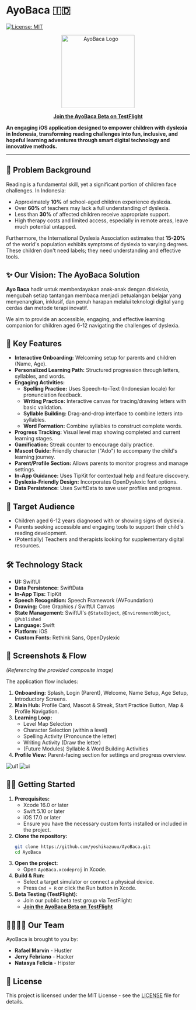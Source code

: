 # AyoBaca 🇮🇩

[![License: MIT](https://img.shields.io/badge/License-MIT-yellow.svg)](https://opensource.org/licenses/MIT)

<p align="center">
  <img
    src="https://github.com/user-attachments/assets/f371e61c-6e1e-44b5-8e96-df3d8733dd51"
    alt="AyoBaca Logo"
    width="200"
  />
</p>
<p align="center">
  <a href="https://testflight.apple.com/join/Q4kTSYYF"><strong>Join the AyoBaca Beta on TestFlight</strong></a>
</p>


**An engaging iOS application designed to empower children with dyslexia in Indonesia, transforming reading challenges into fun, inclusive, and hopeful learning adventures through smart digital technology and innovative methods.**

---

## 🎯 Problem Background

Reading is a fundamental skill, yet a significant portion of children face challenges. In Indonesia:

*   Approximately **10%** of school-aged children experience dyslexia.
*   Over **60%** of teachers may lack a full understanding of dyslexia.
*   Less than **30%** of affected children receive appropriate support.
*   High therapy costs and limited access, especially in remote areas, leave much potential untapped.

Furthermore, the International Dyslexia Association estimates that **15-20%** of the world's population exhibits symptoms of dyslexia to varying degrees. These children don't need labels; they need understanding and effective tools.

## ✨ Our Vision: The AyoBaca Solution

**Ayo Baca** hadir untuk memberdayakan anak-anak dengan disleksia, mengubah setiap tantangan membaca menjadi petualangan belajar yang menyenangkan, inklusif, dan penuh harapan melalui teknologi digital yang cerdas dan metode terapi inovatif.

We aim to provide an accessible, engaging, and effective learning companion for children aged 6-12 navigating the challenges of dyslexia.

## 🚀 Key Features

*   **Interactive Onboarding:** Welcoming setup for parents and children (Name, Age).
*   **Personalized Learning Path:** Structured progression through letters, syllables, and words.
*   **Engaging Activities:**
    *   **Spelling Practice:** Uses Speech-to-Text (Indonesian locale) for pronunciation feedback.
    *   **Writing Practice:** Interactive canvas for tracing/drawing letters with basic validation.
    *   **Syllable Building:** Drag-and-drop interface to combine letters into syllables.
    *   **Word Formation:** Combine syllables to construct complete words.
*   **Progress Tracking:** Visual level map showing completed and current learning stages.
*   **Gamification:** Streak counter to encourage daily practice.
*   **Mascot Guide:** Friendly character ("Ado") to accompany the child's learning journey.
*   **Parent/Profile Section:** Allows parents to monitor progress and manage settings.
*   **In-App Guidance:** Uses TipKit for contextual help and feature discovery.
*   **Dyslexia-Friendly Design:** Incorporates OpenDyslexic font options.
*   **Data Persistence:** Uses SwiftData to save user profiles and progress.

## 👥 Target Audience

*   Children aged 6-12 years diagnosed with or showing signs of dyslexia.
*   Parents seeking accessible and engaging tools to support their child's reading development.
*   (Potentially) Teachers and therapists looking for supplementary digital resources.

## 🛠️ Technology Stack

*   **UI:** SwiftUI
*   **Data Persistence:** SwiftData
*   **In-App Tips:** TipKit
*   **Speech Recognition:** Speech Framework (AVFoundation)
*   **Drawing:** Core Graphics / SwiftUI Canvas
*   **State Management:** SwiftUI's `@StateObject`, `@EnvironmentObject`, `@Published`
*   **Language:** Swift
*   **Platform:** iOS
*   **Custom Fonts:** Rethink Sans, OpenDyslexic

## 📸 Screenshots & Flow

*(Referencing the provided composite image)*

The application flow includes:

1.  **Onboarding:** Splash, Login (Parent), Welcome, Name Setup, Age Setup, Introductory Screens.
2.  **Main Hub:** Profile Card, Mascot & Streak, Start Practice Button, Map & Profile Navigation.
3.  **Learning Loop:**
    *   Level Map Selection
    *   Character Selection (within a level)
    *   Spelling Activity (Pronounce the letter)
    *   Writing Activity (Draw the letter)
    *   (Future Modules) Syllable & Word Building Activities
4.  **Profile View:** Parent-facing section for settings and progress overview.

![ui1](https://github.com/user-attachments/assets/14dc2e96-074c-4a05-a60d-11f0311f880b)
![ui](https://github.com/user-attachments/assets/7426c274-bc1a-4b44-adac-40503e777b4e)


## 🧑‍💻 Getting Started

1.  **Prerequisites:**
    *   Xcode 16.0 or later
    *   Swift 5.10 or later
    *   iOS 17.0 or later
    *   Ensure you have the necessary custom fonts installed or included in the project.
2.  **Clone the repository:**
    ```bash
    git clone https://github.com/yoshikazuuu/AyoBaca.git
    cd AyoBaca
    ```
3.  **Open the project:**
    *   Open `AyoBaca.xcodeproj` in Xcode.
4.  **Build & Run:**
    *   Select a target simulator or connect a physical device.
    *   Press `Cmd + R` or click the Run button in Xcode.
5.  **Beta Testing (TestFlight):**
    *   Join our public beta test group via TestFlight:
    *   [**Join the AyoBaca Beta on TestFlight**](https://testflight.apple.com/join/Q4kTSYYF)

## 👨‍👩‍👧‍👦 Our Team

AyoBaca is brought to you by:

*   **Rafael Marvin** - Hustler
*   **Jerry Febriano** - Hacker
*   **Natasya Felicia** - Hipster

## 📄 License

This project is licensed under the MIT License - see the [LICENSE](LICENSE) file for details.
